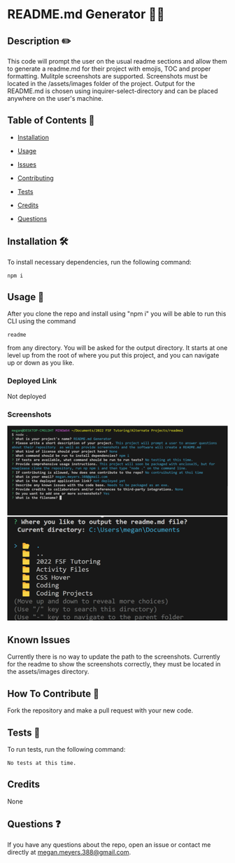 # README.md Generator 👨‍💻
  
  
  ## Description  ✏️
  
  This code will prompt the user on the usual readme sections and allow them to generate a readme.md for their project with emojis, TOC and proper formatting. Mulitple screenshots are supported. Screenshots must be located in the /assets/images folder of the project. Output for the README.md is chosen using inquirer-select-directory and can be placed anywhere on the user's machine. 

  ## Table of Contents 📖
  
  - [Installation](#installation-🛠️)
  
  - [Usage](#usage-📝)

  

  - [Issues](#known-issues)

  - [Contributing](#how-to-contribute-🤝)
  
  - [Tests](#tests-🧪) 

  - [Credits](#credits)
  
  - [Questions](#questions-❓)
  
  ## Installation 🛠️
  
  To install necessary dependencies, run the following command:
  
  ```
  npm i
  ```
  
  ## Usage 📝
  
 After you clone the repo and install using "npm i" you will be able to run this CLI using the command
 ```
 readme
 ```

 from any directory. You will be asked for the output directory. It starts at one level up from the root of where you put this project, and you can navigate up or down as you like. 

  ### Deployed Link
  Not deployed

### Screenshots
![screenshot-0](assets/images/ss.png)
![screenshot-1](assets/images/ss2.png)



## Known Issues
Currently there is no way to update the path to the screenshots. Currently for the readme to show the screenshots correctly, they must be located in the assets/images directory. 

## How To Contribute 🤝
  
Fork the repository and make a pull request with your new code.
  
## Tests 🧪
  
To run tests, run the following command:
  
  ```
  No tests at this time.
  ```


## Credits
None

 ## Questions ❓
  
If you have any questions about the repo, open an issue or contact me directly at megan.meyers.388@gmail.com. 
  
